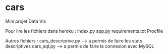 # cars
Mini projet Data Vis

Pour lire les fichiers dans heroku : 
index.py
app.py
requirements.txt
Procfile

Autres fichiers : 
cars_descriprive.py     --> a permis de faire les stats descriptives
cars_sql.py              --> a permis de faire la connexion avec MySQL

